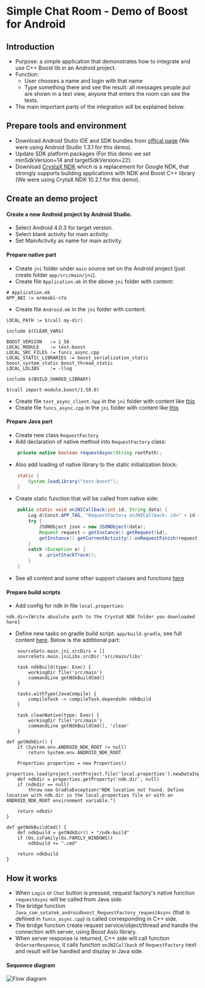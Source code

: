 # Simple Chat Room - Demo of Boost for Android

## Introduction
- Purpose: a simple application that demonstrates how to integrate and use C++ Boost lib in an Android project.
- Function:
    - User chooses a name and login with that name
    - Type something there and see the result: all messages people put are shown in a text view, anyone that enters the room can see the texts.
- The main important parts of the integration will be explained below.

## Prepare tools and environment
- Download Android Stutio IDE and SDK bundles from [offical page](https://developer.android.com/sdk/index.html) (We were using Android Studio 1.3.1 for this demo).
- Update SDK platform packages (For this demo we set minSdkVersion=14 and targetSdkVersion=22).
- Download [CrystaX NDK](https://www.crystax.net/en/download) which is a replacement for Google NDK, that strongly supports building applications with NDK and Boost C++ library (We were using CrytaX NDK 10.2.1 for this demo).

## Create an demo project
#### Create a new Android project by Android Studio.
- Select Android 4.0.3 for target version.
- Select blank activity for main activity.
- Set MainActivity as name for main activity.

#### Prepare native part
- Create `jni` folder under `main` source set on the Android project (just create folder `app/src/main/jni`).
- Create file `Application.mk` in the above `jni` folder with content:
```
# Application.mk
APP_ABI := armeabi-v7a
```
- Create file `Android.mk` in the `jni` folder with content:
```
LOCAL_PATH := $(call my-dir)

include $(CLEAR_VARS)

BOOST_VERSION   := 1_58
LOCAL_MODULE    := test-boost
LOCAL_SRC_FILES := funcs_async.cpp
LOCAL_STATIC_LIBRARIES := boost_serialization_static boost_system_static boost_thread_static
LOCAL_LDLIBS    := -llog

include $(BUILD_SHARED_LIBRARY)

$(call import-module,boost/1.58.0)
```
- Create file `test_async_client.hpp` in the `jni` folder with content like [this](https://raw.githubusercontent.com/sotatek/android-boost/master/app/src/main/jni/test_async_client.hpp)
- Create file `funcs_async.cpp` in the `jni` folder with content like [this](https://raw.githubusercontent.com/sotatek/android-boost/master/app/src/main/jni/funcs_async.cpp)

#### Prepare Java part
- Create new class `RequestFactory`
- Add declaration of native method into `RequestFactory` class:
```Java
    private native boolean requestAsync(String rootPath);
```
- Also add loading of native library to the static initialization block:
```Java
    static {
        System.loadLibrary("test-boost");
    }
```
- Create static function that will be called from native side:
```Java
    public static void onJNICallback(int id, String data) {
        Log.d(Const.APP_TAG, "RequestFactory onJNICallback: id=" + id + ", data=" + data);
        try {
            JSONObject json = new JSONObject(data);
            Request request = getInstance().getRequest(id);
            getInstance().getCurrentActivity().onRequestFinish(request, new RequestResult(json.getInt("code"), json.getString("msg"), json.optJSONObject("data")));
        }
        catch (Exception e) {
            e .printStackTrace();
        }
    }
```
- See all content and some other support classes and functions [here](https://github.com/sotatek/android-boost/tree/master/app/src/main/java/com/sotatek/androidboost)

#### Prepare build scripts
- Add config for ndk in file `local.properties`:
```
ndk.dir=[Write absolute path to the CrystaX NDK folder you downloaded here]
```
- Define new tasks on gradle build script: `app/build.gradle`, see full content [here](https://github.com/sotatek/android-boost/blob/master/app/build.gradle). Below is the additional part:
```
    sourceSets.main.jni.srcDirs = []
    sourceSets.main.jniLibs.srcDir 'src/main/libs'

    task ndkBuild(type: Exec) {
        workingDir file('src/main')
        commandLine getNdkBuildCmd()
    }

    tasks.withType(JavaCompile) {
        compileTask -> compileTask.dependsOn ndkBuild
    }

    task cleanNative(type: Exec) {
        workingDir file('src/main')
        commandLine getNdkBuildCmd(), 'clean'
    }
```
```
def getNdkDir() {
    if (System.env.ANDROID_NDK_ROOT != null)
        return System.env.ANDROID_NDK_ROOT

    Properties properties = new Properties()
    properties.load(project.rootProject.file('local.properties').newDataInputStream())
    def ndkdir = properties.getProperty('ndk.dir', null)
    if (ndkdir == null)
        throw new GradleException("NDK location not found. Define location with ndk.dir in the local.properties file or with an ANDROID_NDK_ROOT environment variable.")

    return ndkdir
}

def getNdkBuildCmd() {
    def ndkbuild = getNdkDir() + "/ndk-build"
    if (Os.isFamily(Os.FAMILY_WINDOWS))
        ndkbuild += ".cmd"

    return ndkbuild
}
```
## How it works
- When `Login` or `Chat` button is pressed, request factory's native function `requestAsync` will be called from Java side.
- The bridge function `Java_com_sotatek_androidboost_RequestFactory_requestAsync` (that is defined in `funcs_async.cpp`) is called corresponding in C++ side.
- The bridge function create request service/object/thread and handle the connection with server, using Boost Asio library.
- When server response is returned, C++ side will call function `OnServerResponse`, it calls function `onJNICallback` of `RequestFactory` next and result will be handled and display in Java side.

#### Sequence diagram
![Flow diagram](https://raw.githubusercontent.com/sotatek/android-boost/master/docs/flow_diagram.png)
